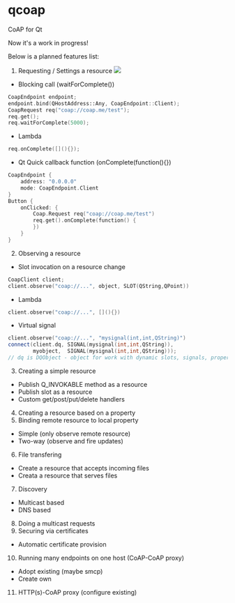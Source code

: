 # qcoap
CoAP for Qt

Now it's a work in progress!

Below is a planned features list:

1. Requesting / Settings a resource ![](https://img.shields.io/badge/status-working-yellow.svg)
  * Blocking call (waitForComplete())
  ```cpp
  CoapEndpoint endpoint;
  endpoint.bind(QHostAddress::Any, CoapEndpoint::Client);
  CoapRequest req("coap://coap.me/test");
  req.get();
  req.waitForComplete(5000);
 ```
  * Lambda
  ```cpp
  req.onComplete([](){});
  ```
  * Qt Quick callback function (onComplete(function(){})
  ```cpp
  CoapEndpoint {
      address: "0.0.0.0"
      mode: CoapEndpoint.Client
  }
  Button {
      onClicked: {
          Coap.Request req("coap://coap.me/test")
          req.get().onComplete(function() {
          })
      }
  }
  ```
2. Observing a resource
  * Slot invocation on a resource change
  ```cpp
  CoapClient client;
  client.observe("coap://...", object, SLOT(QString,QPoint))
  ```
  * Lambda
  ```cpp
  client.observe("coap://...", [](){})
  ```
  * Virtual signal
  ```cpp
  client.observe("coap://...", "mysignal(int,int,QString)")
  connect(client.dq, SIGNAL(mysignal(int,int,QString)),
          myobject,  SIGNAL(mysignal(int,int,QString)));
  // dq is DQObject - object for work with dynamic slots, signals, properties
  ```
3. Creating a simple resource
  * Publish Q_INVOKABLE method as a resource
  * Publish slot as a resource
  * Custom get/post/put/delete handlers
4. Creating a resource based on a property
5. Binding remote resource to local property
  * Simple (only observe remote resource)
  * Two-way (observe and fire updates)
6. File transfering
  * Create a resource that accepts incoming files
  * Creata a resource that serves files
7. Discovery
  * Multicast based
  * DNS based
8. Doing a multicast requests
9. Securing via certificates
  * Automatic certificate provision
10. Running many endpoints on one host (CoAP-CoAP proxy)
  * Adopt existing (maybe smcp)
  * Create own
11. HTTP(s)-CoAP proxy (configure existing)
